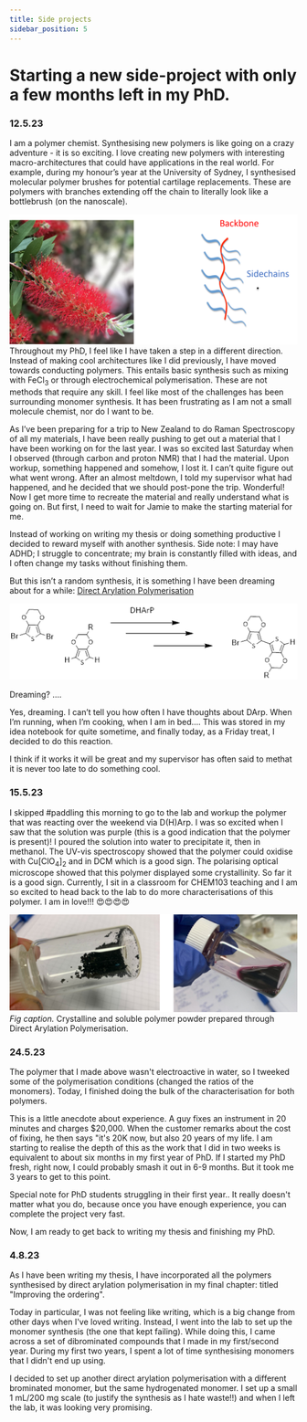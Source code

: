 ```yaml
---
title: Side projects
sidebar_position: 5
---
```


# Starting a new side-project with only a few months left in my PhD. 

### 12.5.23


I am a polymer chemist. Synthesising new polymers is like going on a crazy adventure - it is so exciting. I love creating new polymers with interesting macro-architectures that could have applications in the real world. For example, during my honour’s year at the University of Sydney, I synthesised molecular polymer brushes for potential cartilage replacements. These are polymers with branches extending off the chain to literally look like a bottlebrush (on the nanoscale).

![Molecular polymer brushes](../pictures/polymerbrush.png)
Throughout my PhD, I feel like I have taken a step in a different direction. Instead of making cool architectures like I did previously, I have moved towards conducting polymers. This entails basic synthesis such as mixing with FeCl<sub>3</sub> or through electrochemical polymerisation. These are not methods that require any skill. I feel like most of the challenges has been surrounding monomer synthesis. It has been frustrating as I am not a small molecule chemist, nor do I want to be.

As I’ve been preparing for a trip to New Zealand to do Raman Spectroscopy of all my materials, I have been really pushing to get out a material that I have been working on for the last year. I was so excited last Saturday when I observed (through carbon and proton NMR) that I had the material. Upon workup, something happened and somehow, I lost it. I can’t quite figure out what went wrong. After an almost meltdown, I told my supervisor what had happened, and he decided that we should post-pone the trip. Wonderful! Now I get more time to recreate the material and really understand what is going on. But first, I need to wait for Jamie to make the starting material for me.

Instead of working on writing my thesis or doing something productive I decided to reward myself with another synthesis. Side note: I may have ADHD; I struggle to concentrate; my brain is constantly filled with ideas, and I often change my tasks without finishing them. 

But this isn’t a random synthesis, it is something I have been dreaming about for a while: [Direct Arylation Polymerisation](/docs/science/polymer-science/synthesis/darp.md)

![direct arylation polymerisation](../pictures/darp.png)

Dreaming? ….

Yes, dreaming. I can’t tell you how often I have thoughts about DArp. When I’m running, when I’m cooking, when I am in bed…. This was stored in my idea notebook for quite sometime, and finally today, as a Friday treat, I decided to do this reaction.

I think if it works it will be great and my supervisor has often said to methat it is never too late to do something cool. 

### 15.5.23
I skipped #paddling this morning to go to the lab and workup the polymer that was reacting over the weekend via D(H)Arp. I was so excited when I saw that the solution was purple (this is a good indication that the polymer is present)! I poured the solution into water to precipitate it, then in methanol. The UV-vis spectroscopy showed that the polymer could oxidise with Cu[ClO<sub>4</sub>]<sub>2</sub> and in DCM which is a good sign. The polarising optical microscope showed that this polymer displayed some crystallinity. So far it is a good sign. Currently, I sit in a classroom for CHEM103 teaching and I am so excited to head back to the lab to do more characterisations of this polymer. I am in love!!! 😍😍😍😍

![My new powder](../pictures/dhap.png)
*Fig caption.* Crystalline and soluble polymer powder prepared through Direct Arylation Polymerisation. 

### 24.5.23
The polymer that I made above wasn't electroactive in water, so I tweeked some of the polymerisation conditions (changed the ratios of the monomers). Today, I finished doing the bulk of the characterisation for both polymers. 

This is a little anecdote about experience. A guy fixes an instrument in 20 minutes and charges $20,000. When the customer remarks about the cost of fixing, he then says "it's 20K now, but also 20 years of my life. I am starting to realise the depth of this as the work that I did in two weeks is equivalent to about six months in my first year of PhD. If I started my PhD fresh, right now, I could probably smash it out in 6-9 months. But it took me 3 years to get to this point. 

Special note for PhD students struggling in their first year.. It really doesn't matter what you do, because once you have enough experience, you can complete the project very fast. 

Now, I am ready to get back to writing my thesis and finishing my PhD. 

### 4.8.23
As I have been writing my thesis, I have incorporated all the polymers synthesised by direct arylation polymerisation in my final chapter: titled "Improving the ordering". 

Today in particular, I was not feeling like writing, which is a big change from other days when I've loved writing. Instead, I went into the lab to set up the monomer synthesis (the one that kept failing). While doing this, I came across a set of dibrominated compounds that I made in my first/second year. During my first two years, I spent a lot of time synthesising monomers that I didn't end up using. 

I decided to set up another direct arylation polymerisation with a different brominated monomer, but the same hydrogenated monomer. I set up a small 1 mL/200 mg scale (to justify the synthesis as I hate waste!!) and when I left the lab, it was looking very promising. 


